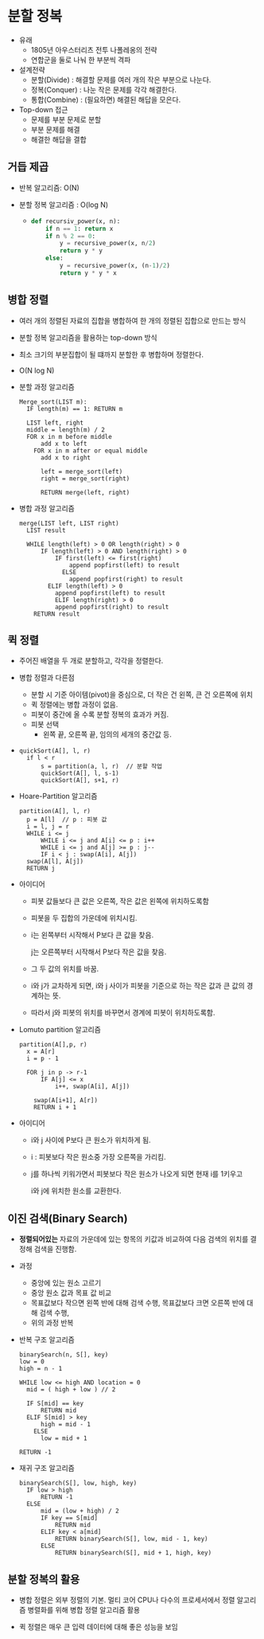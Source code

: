 # 분할 정복

- 유래
  - 1805년 아우스터리츠 전투 나폴레옹의 전략
  - 연합군을 둘로 나눠 한 부분씩 격파
- 설계전략
  - 분할(Divide) : 해결할 문제를 여러 개의 작은 부분으로 나눈다.
  - 정복(Conquer) : 나눈 작은 문제를 각각 해결한다.
  - 통합(Combine) : (필요하면) 해결된 해답을 모은다.
- Top-down 접근
  - 문제를 부분 문제로 분할
  - 부분 문제를 해결
  - 해결한 해답을 결합



## 거듭 제곱

- 반복 알고리즘:  O(N)

- 분할 정복 알고리즘 : O(log N)

  - ```python
    def recursiv_power(x, n):
        if n == 1: return x
        if n % 2 == 0:
            y = recursive_power(x, n/2)
            return y * y
        else:
            y = recursive_power(x, (n-1)/2)
            return y * y * x
    ```



## 병합 정렬

- 여러 개의 정렬된 자료의 집합을 병합하여 한 개의 정렬된 집합으로 만드는 방식
- 분할 정복 알고리즘을 활용하는 top-down 방식
- 최소 크기의 부분집합이 될 떄까지 분할한 후 병합하며 정렬한다.
- O(N log N)

- 분할 과정 알고리즘

  ```
  Merge_sort(LIST m):
  	IF length(m) == 1: RETURN m
  	
  	LIST left, right
  	middle = length(m) / 2
  	FOR x in m before middle
  		add x to left
      FOR x in m after or equal middle
      	add x to right
      	
    	left = merge_sort(left)
    	right = merge_sort(right)
    	
    	RETURN merge(left, right)
  ```

- 병합 과정 알고리즘

  ```
  merge(LIST left, LIST right)
  	LIST result
  	
  	WHILE length(left) > 0 OR length(right) > 0
  		IF length(left) > 0 AND length(right) > 0
  			IF first(left) <= first(right)
  				append popfirst(left) to result
              ELSE
              	append popfirst(right) to result
          ELIF length(left) > 0
          	append popfirst(left) to result
         	ELIF length(right) > 0
          	append popfirst(right) to result
      RETURN result
  ```

  

## 퀵 정렬

- 주어진 배열을 두 개로 분할하고, 각각을 정렬한다.

- 병합 정렬과 다른점

  - 분할 시 기준 아이템(pivot)을 중심으로, 더 작은 건 왼쪽, 큰 건 오른쪽에 위치
  - 퀵 정렬에는 병합 과정이 없음.
  - 피봇이 중간에 올 수록 분할 정복의 효과가 커짐.
  - 피봇 선택
    - 왼쪽 끝, 오른쪽 끝, 임의의 세개의 중간값 등.

- ```
  quickSort(A[], l, r)
  	if l < r
  		s = partition(a, l, r)  // 분할 작업
  		quickSort(A[], l, s-1)
  		quickSort(A[], s+1, r)
  ```

- Hoare-Partition 알고리즘

  ```
  partition(A[], l, r)
  	p = A[l]  // p : 피봇 값
  	i = l, j = r
  	WHILE i <= j
  		WHILE i <= j and A[i] <= p : i++
  		WHILE i <= j and A[j] >= p : j--
  		IF i < j : swap(A[i], A[j])
  	swap(A[l], A[j])
  	RETURN j
  ```

- 아이디어

  - 피봇 값들보다 큰 값은 오른쪽, 작은 값은 왼쪽에 위치하도록함

  - 피봇을 두 집합의 가운데에 위치시킴.

  - i는 왼쪽부터 시작해서 P보다 큰 값을 찾음.

    j는 오른쪽부터 시작해서 P보다 작은 값을 찾음.

  - 그 두 값의 위치를 바꿈.

  - i와 j가 교차하게 되면, i와 j 사이가 피봇을 기준으로 하는 작은 값과 큰 값의 경계하는 뜻.

  - 따라서 j와 피봇의 위치를 바꾸면서 경계에 피봇이 위치하도록함.

- Lomuto partition 알고리즘

  ```
  partition(A[],p, r)
  	x = A[r]
  	i = p - 1
  	
  	FOR j in p -> r-1
  		IF A[j] <= x
  			i++, swap(A[i], A[j])
      
      swap(A[i+1], A[r])
      RETURN i + 1
  ```

- 아이디어

  - i와 j 사이에 P보다 큰 원소가 위치하게 됨.

  - i : 피봇보다 작은 원소중 가장 오른쪽을 가리킴.

  - j를 하나씩 키워가면서 피봇보다 작은 원소가 나오게 되면 현재 i를 1키우고 

    i와 j에 위치한 원소를 교환한다.



## 이진 검색(Binary Search)

- **정렬되어있는** 자료의 가운데에 있는 항목의 키값과 비교하여 다음 검색의 위치를 결정해 검색을 진행함.
- 과정
  - 중앙에 있는 원소 고르기
  - 중앙 원소 값과 목표 값 비교
  - 목표값보다 작으면 왼쪽 반에 대해 검색 수행, 목표값보다 크면 오른쪽 반에 대해 검색 수행,
  - 위의 과정 반복

- 반복 구조 알고리즘

  ```
  binarySearch(n, S[], key)
  low = 0
  high = n - 1
  
  WHILE low <= high AND location = 0
  	mid = ( high + low ) // 2
  	
  	IF S[mid] == key
  		RETURN mid
  	ELIF S[mid] > key
  		high = mid - 1
      ELSE
      	low = mid + 1
      	
  RETURN -1
  ```

- 재귀 구조 알고리즘

  ```
  binarySearch(S[], low, high, key)
  	IF low > high
  		RETURN -1
  	ELSE
  		mid = (low + high) / 2
  		IF key == S[mid]
  			RETURN mid
  		ELIF key < a[mid]
  			RETURN binarySearch(S[], low, mid - 1, key)
  		ELSE
  			RETURN binarySearch(S[], mid + 1, high, key)
  ```

  

## 분할 정복의 활용

- 병합 정렬은 외부 정렬의 기본. 멀티 코어 CPU나 다수의 프로세서에서 정렬 알고리즘 병렬화를 위해 병합 정렬 알고리즘 활용

- 퀵 정렬은 매우 큰 입력 데이터에 대해 좋은 성능을 보임

  


